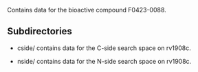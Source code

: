 Contains data for the bioactive compound F0423-0088.

## Subdirectories

- cside/ contains data for the C-side search space on rv1908c.

- nside/ contains data for the N-side search space on rv1908c.

